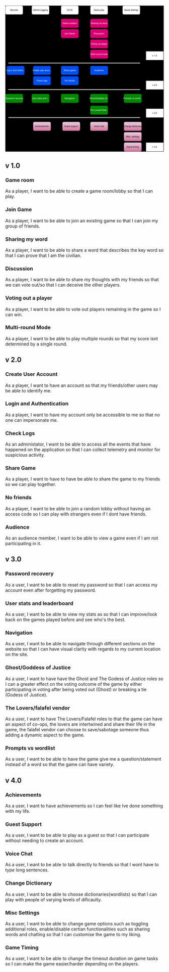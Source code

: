 ![User Story Map](Map.svg)  

## v 1.0

### Game room 
As a player, I want to be able to create a game room/lobby so that I can play.
### Join Game 
As a player, I want to be able to join an existing game so that I can join my group of friends.
### Sharing my word
As a player, I want to be able to share a word that describes the key word so that I can prove that I am the civilian.
### Discussion
As a player, I want to be able to share my thoughts with my friends so that we can vote out/so that I can deceive the other players.
### Voting out a player
As a player, I want to be able to vote out players remaining in the game so I can win.
### Multi-round Mode
As a player, I want to be able to play multiple rounds so that my score isnt determined by a single round.


## v 2.0
### Create User Account
As a player, I want to have an account so that my friends/other users may be able to identify me.
### Login and Authentication
As a player, I want to have my account only be accessible to me so that no one can impersonate me.
### Check Logs
As an administator, I want to be able to access all the events that have happened on the application so that I can collect telemetry and monitor for suspicious activity.
### Share Game
As a player, I want to have to have be able to share the game to my friends so we can play together.
### No friends
As a player, I want to be able to join a random lobby without having an access code so I can play with strangers even if I dont have friends.
### Audience
As an audience member, I want to be able to view a game even if I am not participating in it.


## v 3.0
### Password recovery
As a user, I want to be able to reset my password so that I can access my account even after forgetting my password.
### User stats and leaderboard
As a user, I want to be able to view my stats as so that I can improve/look back on the games played before and see who's the best.
### Navigation
As a user, I want to be able to navigate through different sections on the website so that I can have visual clarity with regards to my current location on the site.
### Ghost/Goddess of Justice
As a user, I want to have have the Ghost and The Godess of Justice roles so I can a greater effect on the voting outcome of the game by either participating in voting after being voted out (Ghost) or breaking a tie (Godess of Justice). 
### The Lovers/falafel vendor
As a user, I want to have The Lovers/Falafel roles to that the game can have an aspect of co-ops, the lovers are intertwined and share their life in the game, the falafel vendor can choose to save/sabotage someone thus adding a dynamic aspect to the game.
### Prompts vs wordlist
As a user, I want to be able to have the game give me a question/statement instead of a word so that the game can have variety.

## v 4.0
### Achievements
As a user, I want to have achievements so I can feel like Ive done something with my life.
### Guest Support
As a user, I want to be able to play as a guest so that I can participate without needing to create an account.
### Voice Chat
As a user, I want to be able to talk directly to friends so that I wont have to type long sentences.
### Change Dictionary
As a user, I want to be able to choose dictionaries(wordlists) so that I can play with people of varying levels of dificaulty.
### Misc Settings
As a user, I want to be able to change game options such as toggling additional roles, enable/disable certian functionalities such as sharing words and chatting so that I can customise the game to my liking.
### Game Timing
As a user, I want to be able to change the timeout duration on game tasks so I can make the game easier/harder depending on the players.